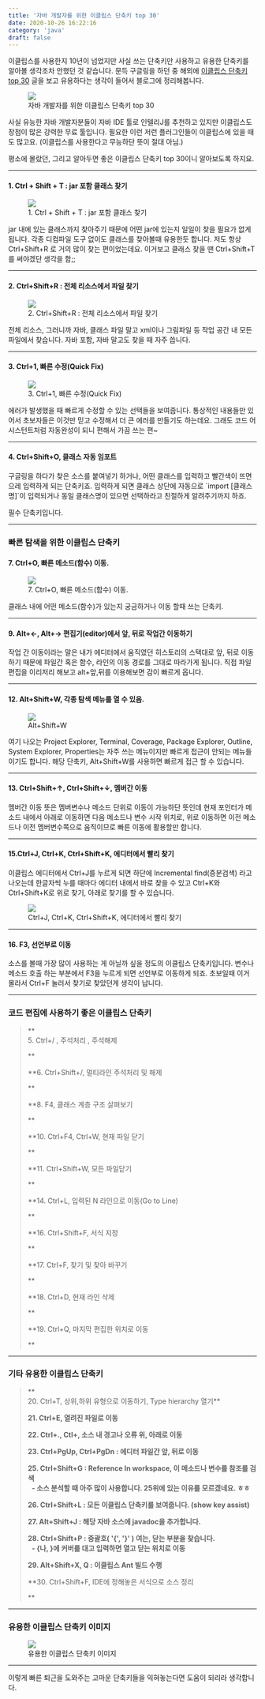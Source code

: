 ```yaml
---
title: '자바 개발자를 위한 이클립스 단축키 top 30'
date: 2020-10-26 16:22:16
category: 'java'
draft: false
---
```


이클립스를 사용한지 10년이 넘었지만 사실 쓰는 단축키만 사용하고 유용한 단축키를 알아볼 생각조차 안했던 것 같습니다. 문득 구글링을 하던 중 해외에 [이클립스 단축키 top 30](https://dzone.com/articles/top-30-eclipse-keyboard-shortcuts-for-java-program-1) 글을 보고 유용하다는 생각이 들어서 블로그에 정리해봅니다. 

<figure class="imageblock alignCenter" data-origin-width="0" data-origin-height="0" data-ke-mobilestyle="widthContent"><span data-url="https://blog.kakaocdn.net/dn/6HHZn/btqLQb2jrvj/BYPWCBv60m88pYV8qVUDb0/img.png" data-lightbox="lightbox" data-alt="자바 개발자를 위한 이클립스 단축키 top 30"><img src="https://blog.kakaocdn.net/dn/6HHZn/btqLQb2jrvj/BYPWCBv60m88pYV8qVUDb0/img.png" srcset="https://img1.daumcdn.net/thumb/R1280x0/?scode=mtistory2&amp;fname=https%3A%2F%2Fblog.kakaocdn.net%2Fdn%2F6HHZn%2FbtqLQb2jrvj%2FBYPWCBv60m88pYV8qVUDb0%2Fimg.png" data-origin-width="0" data-origin-height="0" data-ke-mobilestyle="widthContent"></span><figcaption>자바 개발자를 위한 이클립스 단축키 top 30</figcaption></figure>

사실 유능한 자바 개발자분들이 자바 IDE 툴로 인텔리J를 추천하고 있지만 이클립스도 장점이 많은 강력한 무료 툴입니다. 필요한 이런 저런 플러그인들이 이클립스에 있을 때도 많고요. (이클립스를 사용한다고 무능하단 뜻이 절대 아님.)

평소에 몰랐던, 그리고 알아두면 좋은 이클립스 단축키 top 30이니 알아보도록 하지요.

* * *

#### **1\. Ctrl + Shift + T : jar 포함 클래스 찾기**

<figure class="imageblock alignCenter" data-origin-width="0" data-origin-height="0" data-ke-mobilestyle="widthContent"><span data-url="https://blog.kakaocdn.net/dn/HRUfP/btqLGYcoQhu/Fum5Q8599bMAFr7wmKKpL0/img.png" data-lightbox="lightbox" data-alt="1. Ctrl + Shift + T : jar 포함 클래스 찾기"><img src="https://blog.kakaocdn.net/dn/HRUfP/btqLGYcoQhu/Fum5Q8599bMAFr7wmKKpL0/img.png" srcset="https://img1.daumcdn.net/thumb/R1280x0/?scode=mtistory2&amp;fname=https%3A%2F%2Fblog.kakaocdn.net%2Fdn%2FHRUfP%2FbtqLGYcoQhu%2FFum5Q8599bMAFr7wmKKpL0%2Fimg.png" data-origin-width="0" data-origin-height="0" data-ke-mobilestyle="widthContent"></span><figcaption>1. Ctrl + Shift + T : jar 포함 클래스 찾기</figcaption></figure>

jar 내에 있는 클래스까지 찾아주기 때문에 어떤 jar에 있는지 일일이 찾을 필요가 없게 됩니다. 각종 디컴파일 도구 없이도 클래스를 찾아볼때 유용한듯 합니다. 저도 항상 Ctrl+Shift+R 로 거의 많이 찾는 편이었는데요. 이거보고 클래스 찾을 땐 Ctrl+Shift+T를 써야겠단 생각을 함;;

* * *

#### **2\. Ctrl+Shift+R : 전체 리소스에서 파일 찾기**

<figure class="imageblock alignCenter" data-origin-width="0" data-origin-height="0" data-ke-mobilestyle="widthContent"><span data-url="https://blog.kakaocdn.net/dn/cd4Mag/btqLQcUBko0/EoKyB3xHOkHNE7tPzAi4cK/img.png" data-lightbox="lightbox" data-alt="2. Ctrl+Shift+R : 전체 리소스에서 파일 찾기"><img src="https://blog.kakaocdn.net/dn/cd4Mag/btqLQcUBko0/EoKyB3xHOkHNE7tPzAi4cK/img.png" srcset="https://img1.daumcdn.net/thumb/R1280x0/?scode=mtistory2&amp;fname=https%3A%2F%2Fblog.kakaocdn.net%2Fdn%2Fcd4Mag%2FbtqLQcUBko0%2FEoKyB3xHOkHNE7tPzAi4cK%2Fimg.png" data-origin-width="0" data-origin-height="0" data-ke-mobilestyle="widthContent"></span><figcaption>2. Ctrl+Shift+R : 전체 리소스에서 파일 찾기</figcaption></figure>

전체 리소스, 그러니까 자바, 클래스 파일 말고 xml이나 그림파일 등 작업 공간 내 모든 파일에서 찾습니다. 자바 포함, 자바 말고도 찾을 때 자주 씁니다. 

* * *

#### **3\. Ctrl+1, 빠른 수정(Quick Fix)**

<figure class="imageblock alignCenter" data-origin-width="0" data-origin-height="0" data-ke-mobilestyle="widthContent"><span data-url="https://blog.kakaocdn.net/dn/cpYhXq/btqLLGoDEdS/1Vw6nSxuXQ13iwQz9FKKK0/img.png" data-lightbox="lightbox" data-alt="3. Ctrl+1, 빠른 수정(Quick Fix)"><img src="https://blog.kakaocdn.net/dn/cpYhXq/btqLLGoDEdS/1Vw6nSxuXQ13iwQz9FKKK0/img.png" srcset="https://img1.daumcdn.net/thumb/R1280x0/?scode=mtistory2&amp;fname=https%3A%2F%2Fblog.kakaocdn.net%2Fdn%2FcpYhXq%2FbtqLLGoDEdS%2F1Vw6nSxuXQ13iwQz9FKKK0%2Fimg.png" data-origin-width="0" data-origin-height="0" data-ke-mobilestyle="widthContent"></span><figcaption>3. Ctrl+1, 빠른 수정(Quick Fix)</figcaption></figure>

에러가 발생했을 때 빠르게 수정할 수 있는 선택들을 보여줍니다. 통상적인 내용들만 있어서 초보자들은 이것만 믿고 수정해서 더 큰 에러를 만들기도 하는데요. 그래도 코드 어시스턴트처럼 자동완성이 되니 편해서 가끔 쓰는 편~

* * *

#### **4\. Ctrl+Shift+O, 클래스 자동 임포트**

구글링을 하다가 찾은 소스를 붙여넣기 하거나, 어떤 클래스를 입력하고 빨간색이 뜨면 으레 입력하게 되는 단축키죠. 입력하게 되면 클래스 상단에 자동으로 \`import \[클래스명\]\`이 입력되거나 동일 클래스명이 있으면 선택하라고 친절하게 알려주기까지 하죠. 

필수 단축키입니다.

* * *

### **빠른 탐색을 위한 이클립스 단축키**

#### **7\. Ctrl+O, 빠른 메소드(함수) 이동.**

<figure class="imageblock alignCenter" data-origin-width="0" data-origin-height="0" data-ke-mobilestyle="widthContent"><span data-url="https://blog.kakaocdn.net/dn/bLzhf8/btqLRkStYrT/BesNLZfKP1OObdAsmzMia0/img.png" data-lightbox="lightbox" data-alt="7. Ctrl+O, 빠른 메소드(함수) 이동."><img src="https://blog.kakaocdn.net/dn/bLzhf8/btqLRkStYrT/BesNLZfKP1OObdAsmzMia0/img.png" srcset="https://img1.daumcdn.net/thumb/R1280x0/?scode=mtistory2&amp;fname=https%3A%2F%2Fblog.kakaocdn.net%2Fdn%2FbLzhf8%2FbtqLRkStYrT%2FBesNLZfKP1OObdAsmzMia0%2Fimg.png" data-origin-width="0" data-origin-height="0" data-ke-mobilestyle="widthContent"></span><figcaption>7. Ctrl+O, 빠른 메소드(함수) 이동.</figcaption></figure>

클래스 내에 어떤 메소드(함수)가 있는지 궁금하거나 이동 할때 쓰는 단축키.

* * *

#### **9\. Alt+←, Alt+→ 편집기(editor)에서 앞, 뒤로 작업간 이동하기**

작업 간 이동이라는 말은 내가 에디터에서 움직였던 히스토리의 스택대로 앞, 뒤로 이동하기 때문에 파일간 혹은 함수, 라인의 이동 경로를 그대로 따라가게 됩니다. 직접 파일 편집을 이리저리 해보고 alt+앞,뒤를 이용해보면 감이 빠르게 옵니다.

* * *

#### **12\. Alt+Shift+W, 각종 탐색 메뉴를 열 수 있음.**

<figure class="imageblock alignCenter" data-origin-width="0" data-origin-height="0" data-ke-mobilestyle="widthContent"><span data-url="https://blog.kakaocdn.net/dn/ciuSc3/btqLRU66wKh/y4EoS6kiYts9ae3VAQBInK/img.png" data-lightbox="lightbox" data-alt="Alt+Shift+W"><img src="https://blog.kakaocdn.net/dn/ciuSc3/btqLRU66wKh/y4EoS6kiYts9ae3VAQBInK/img.png" srcset="https://img1.daumcdn.net/thumb/R1280x0/?scode=mtistory2&amp;fname=https%3A%2F%2Fblog.kakaocdn.net%2Fdn%2FciuSc3%2FbtqLRU66wKh%2Fy4EoS6kiYts9ae3VAQBInK%2Fimg.png" data-origin-width="0" data-origin-height="0" data-ke-mobilestyle="widthContent"></span><figcaption>Alt+Shift+W</figcaption></figure>

여기 나오는 Project Explorer, Terminal, Coverage, Package Explorer, Outline, System Explorer, Properties는 자주 쓰는 메뉴이지만 빠르게 접근이 안되는 메뉴들이기도 합니다. 해당 단축키, Alt+Shift+W를 사용하면 빠르게 접근 할 수 있습니다.

* * *

#### **13\. Ctrl+Shift+↑, Ctrl+Shift+↓, 멤버간 이동**

멤버간 이동 뜻은 멤버변수나 메소드 단위로 이동이 가능하단 뜻인데 현재 포인터가 메소드 내에서 아래로 이동하면 다음 메소드나 변수 시작 위치로, 위로 이동하면 이전 메소드나 이전 멤버변수쪽으로 움직이므로 빠른 이동에 활용할만 합니다.

* * *

#### **15.Ctrl+J, Ctrl+K, Ctrl+Shift+K, 에디터에서 빨리 찾기**

이클립스 에디터에서 Ctrl+J를 누르게 되면 하단에 Incremental find(증분검색) 라고 나오는데 한글자씩 누를 때마다 에디터 내에서 바로 찾을 수 있고 Ctrl+K와 Ctrl+Shift+K로 위로 찾기, 아래로 찾기를 할 수 있습니다. 

<figure class="imageblock alignCenter" data-filename="eclipse incremental find.gif" data-origin-width="742" data-origin-height="632" data-ke-mobilestyle="widthContent"><span data-url="https://blog.kakaocdn.net/dn/ymoXQ/btqLRjzmowj/kIEyCYopKhYt2b7YVL1bwK/img.gif" data-lightbox="lightbox" data-alt="Ctrl+J, Ctrl+K, Ctrl+Shift+K, 에디터에서 빨리 찾기"><img src="https://blog.kakaocdn.net/dn/ymoXQ/btqLRjzmowj/kIEyCYopKhYt2b7YVL1bwK/img.gif" srcset="https://blog.kakaocdn.net/dn/ymoXQ/btqLRjzmowj/kIEyCYopKhYt2b7YVL1bwK/img.gif" data-filename="eclipse incremental find.gif" data-origin-width="742" data-origin-height="632" data-ke-mobilestyle="widthContent"></span><figcaption>Ctrl+J, Ctrl+K, Ctrl+Shift+K, 에디터에서 빨리 찾기</figcaption></figure>

* * *

#### **16\. F3, 선언부로 이동**

소스를 볼때 가장 많이 사용하는 게 아닐까 싶을 정도의 이클립스 단축키입니다. 변수나 메소드 호출 하는 부분에서 F3을 누르게 되면 선언부로 이동하게 되죠. 초보일때 이거 몰라서 Ctrl+F 눌러서 찾기로 찾았던게 생각이 납니다. 

* * *

### **코드 편집에 사용하기 좋은 이클립스 단축키**

> **  
> 5\. Ctrl+/ , 주석처리 , 주석해제  
>   
> **
> 
> **6\. Ctrl+Shift+/, 멀티라인 주석처리 및 해제  
>   
> **
> 
> **8\. F4, 클래스 계층 구조 살펴보기  
>   
> **
> 
> **10\. Ctrl+F4, Ctrl+W, 현재 파일 닫기  
>   
> **
> 
> **11\. Ctrl+Shift+W, 모든 파일닫기  
>   
> **
> 
> **14\. Ctrl+L, 입력된 N 라인으로 이동(Go to Line)  
>   
> **
> 
> **16\. Ctrl+Shift+F, 서식 지정  
>   
> **
> 
> **17\. Ctrl+F, 찾기 및 찾아 바꾸기  
>   
> **
> 
> **18\. Ctrl+D, 현재 라인 삭제  
>   
> **
> 
> **19\. Ctrl+Q, 마지막 편집한 위치로 이동  
>   
> **

* * *

### **기타 유용한 이클립스 단축키**

> **  
> 20\. Ctrl+T, 상위,하위 유형으로 이동하기, Type hierarchy 열기**  
>   
> **21\. Ctrl+E, 열려진 파일로 이동**  
>   
> **22\. Ctrl+., Ctl+, 소스 내 경고나 오류 위, 아래로 이동**  
>   
> **23\. Ctrl+PgUp, Ctrl+PgDn : 에디터 파일간 앞, 뒤로 이동**  
>   
> **25\. Ctrl+Shift+G : Reference In workspace, 이 메소드나 변수를 참조를 검색**  
>   **- 소스 분석할 때 아주 많이 사용합니다. 25위에 있는 이유를 모르겠네요. ㅎㅎ**  
>   
> **26\. Ctrl+Shift+L : 모든 이클립스 단축키를 보여줍니다. (show key assist)**  
>   
> **27\. Alt+Shift+J : 해당 자바 소스에 javadoc을 추가합니다.**   
>   
> **28\. Ctrl+Shift+P : 중괄호( '{', '}' ) 여는, 닫는 부분을 찾습니다.**  
>   **- {나, }에 커버를 대고 입력하면 열고 닫는 위치로 이동**  
>   
> **29\. Alt+Shift+X, Q : 이클립스 Ant 빌드 수행**  
>   
> **30\. Ctrl+Shift+F, IDE에 정해놓은 서식으로 소스 정리  
>   
> **

* * *

### **유용한 이클립스 단축키 이미지**

<figure class="imageblock alignCenter" data-origin-width="0" data-origin-height="0" data-ke-mobilestyle="widthContent"><span data-url="https://blog.kakaocdn.net/dn/r3vx8/btqLRVZkVKO/ZKNbASCaUWt2Z23NM4eTo1/img.jpg" data-lightbox="lightbox" data-alt="유용한 이클립스 단축키 이미지"><img src="https://blog.kakaocdn.net/dn/r3vx8/btqLRVZkVKO/ZKNbASCaUWt2Z23NM4eTo1/img.jpg" srcset="https://img1.daumcdn.net/thumb/R1280x0/?scode=mtistory2&amp;fname=https%3A%2F%2Fblog.kakaocdn.net%2Fdn%2Fr3vx8%2FbtqLRVZkVKO%2FZKNbASCaUWt2Z23NM4eTo1%2Fimg.jpg" data-origin-width="0" data-origin-height="0" data-ke-mobilestyle="widthContent"></span><figcaption>유용한 이클립스 단축키 이미지</figcaption></figure>

* * *

이렇게 빠른 퇴근을 도와주는 고마운 단축키들을 익혀놓는다면 도움이 되리라 생각합니다.
